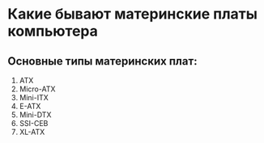 # Какие бывают материнские платы компьютера
## Основные типы материнских плат:
1. ATX 
2. Micro-ATX
3. Mini-ITX
4. E-ATX
5. Mini-DTX
6. SSI-CEB
7. XL-ATX